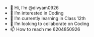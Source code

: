 - 👋 Hi, I’m @divyam0926
- 👀 I’m interested in Coding
- 🌱 I’m currently learning in Class 12th
- 💞️ I’m looking to collaborate on Coding
- 📫 How to reach me 6204850926

<!---
divyam0926/divyam0926 is a ✨ special ✨ repository because its `README.md` (this file) appears on your GitHub profile.
You can click the Preview link to take a look at your changes.
--->

